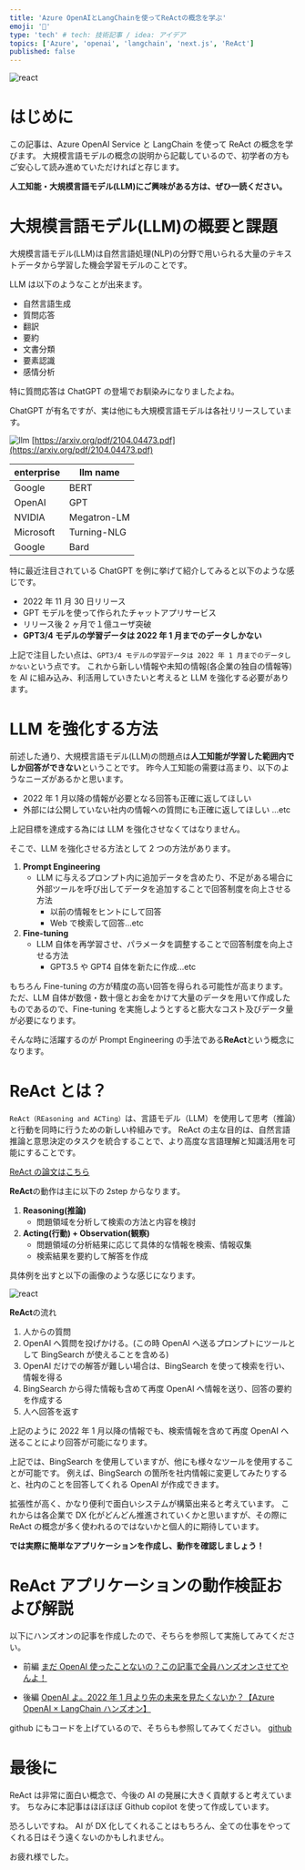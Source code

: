 ```yaml
---
title: 'Azure OpenAIとLangChainを使ってReActの概念を学ぶ'
emoji: '🎁'
type: 'tech' # tech: 技術記事 / idea: アイデア
topics: ['Azure', 'openai', 'langchain', 'next.js', 'ReAct']
published: false
---
```


![react](/images/azure_react/react.png)

# はじめに

この記事は、Azure OpenAI Service と LangChain を使って ReAct の概念を学びます。
大規模言語モデルの概念の説明から記載しているので、初学者の方もご安心して読み進めていただければと存じます。

**人工知能・大規模言語モデル(LLM)にご興味がある方は、ぜひ一読ください。**

# 大規模言語モデル(LLM)の概要と課題

大規模言語モデル(LLM)は自然言語処理(NLP)の分野で用いられる大量のテキストデータから学習した機会学習モデルのことです。

LLM は以下のようなことが出来ます。

- 自然言語生成
- 質問応答
- 翻訳
- 要約
- 文書分類
- 要素認識
- 感情分析

特に質問応答は ChatGPT の登場でお馴染みになりましたよね。

ChatGPT が有名ですが、実は他にも大規模言語モデルは各社リリースしています。

![llm](/images/azure_react/llmlist.png)
[https://arxiv.org/pdf/2104.04473.pdf](https://arxiv.org/pdf/2104.04473.pdf)

| enterprise | llm name    |
| ---------- | ----------- |
| Google     | BERT        |
| OpenAI     | GPT         |
| NVIDIA     | Megatron-LM |
| Microsoft  | Turning-NLG |
| Google     | Bard        |

特に最近注目されている ChatGPT を例に挙げて紹介してみると以下のような感じです。

- 2022 年 11 月 30 日リリース
- GPT モデルを使って作られたチャットアプリサービス
- リリース後 2 ヶ月で１億ユーザ突破
- **GPT3/4 モデルの学習データは 2022 年 1 月までのデータしかない**

上記で注目したい点は、`GPT3/4 モデルの学習データは 2022 年 1 月までのデータしかない`という点です。
これから新しい情報や未知の情報(各企業の独自の情報等)を AI に組み込み、利活用していきたいと考えると LLM を強化する必要があります。

# LLM を強化する方法

前述した通り、大規模言語モデル(LLM)の問題点は**人工知能が学習した範囲内でしか回答ができない**ということです。
昨今人工知能の需要は高まり、以下のようなニーズがあるかと思います。

- 2022 年 1 月以降の情報が必要となる回答も正確に返してほしい
- 外部には公開していない社内の情報への質問にも正確に返してほしい
  ...etc

上記目標を達成する為には LLM を強化させなくてはなりません。

そこで、LLM を強化させる方法として 2 つの方法があります。

1. **Prompt Engineering**
   - LLM に与えるプロンプト内に追加データを含めたり、不足がある場合に外部ツールを呼び出してデータを追加することで回答制度を向上させる方法
     - 以前の情報をヒントにして回答
     - Web で検索して回答...etc
2. **Fine-tuning**
   - LLM 自体を再学習させ、パラメータを調整することで回答制度を向上させる方法
     - GPT3.5 や GPT4 自体を新たに作成...etc

もちろん Fine-tuning の方が精度の高い回答を得られる可能性が高まります。
ただ、LLM 自体が数億・数十億とお金をかけて大量のデータを用いて作成したものであるので、Fine-tuning を実施しようとすると膨大なコスト及びデータ量が必要になります。

そんな時に活躍するのが Prompt Engineering の手法である**ReAct**という概念になります。

# ReAct とは？

`ReAct（REasoning and ACTing）`は、言語モデル（LLM）を使用して思考（推論）と行動を同時に行うための新しい枠組みです。
ReAct の主な目的は、自然言語推論と意思決定のタスクを統合することで、より高度な言語理解と知識活用を可能にすることです。

[ReAct の論文はこちら](https://react-lm.github.io/)

**ReAct**の動作は主に以下の 2step からなります。

1. **Reasoning(推論)**
   - 問題領域を分析して検索の方法と内容を検討
2. **Acting(行動) + Observation(観察)**
   - 問題領域の分析結果に応じて具体的な情報を検索、情報収集
   - 検索結果を要約して解答を作成

具体例を出すと以下の画像のような感じになります。

![react](/images/azure_react/react_zentai.png)

**ReAct**の流れ

1. 人からの質問
2. OpenAI へ質問を投げかける。(この時 OpenAI へ送るプロンプトにツールとして BingSearch が使えることを含める)
3. OpenAI だけでの解答が難しい場合は、BingSearch を使って検索を行い、情報を得る
4. BingSearch から得た情報も含めて再度 OpenAI へ情報を送り、回答の要約を作成する
5. 人へ回答を返す

上記のように 2022 年 1 月以降の情報でも、検索情報を含めて再度 OpenAI へ送ることにより回答が可能になります。

上記では、BingSearch を使用していますが、他にも様々なツールを使用することが可能です。
例えば、BingSearch の箇所を社内情報に変更してみたりすると、社内のことを回答してくれる OpenAI が作成できます。

拡張性が高く、かなり便利で面白いシステムが構築出来ると考えています。
これからは各企業で DX 化がどんどん推進されていくかと思いますが、その際に ReAct の概念が多く使われるのではないかと個人的に期待しています。

**では実際に簡単なアプリケーションを作成し、動作を確認しましょう！**

# ReAct アプリケーションの動作検証および解説

以下にハンズオンの記事を作成したので、そちらを参照して実施してみてください。

- 前編
  [まだ OpenAI 使ったことないの？この記事で全員ハンズオンさせてやんよ！](https://zenn.dev/yusu29/articles/azure_openai_handson)

- 後編
  [OpenAI よ。2022 年 1 月より先の未来を見たくないか？【Azure OpenAI × LangChain ハンズオン】](https://zenn.dev/yusu29/articles/azure_openai__langchain_handson)

github にもコードを上げているので、そちらも参照してみてください。
[github](https://github.com/SatakeYusuke19920527/poc-react-app)

# 最後に

ReAct は非常に面白い概念で、今後の AI の発展に大きく貢献すると考えています。
ちなみに本記事はほぼほぼ Github copilot を使って作成しています。

恐ろしいですね。
AI が DX 化してくれることはもちろん、全ての仕事をやってくれる日はそう遠くないのかもしれません。

お疲れ様でした。
